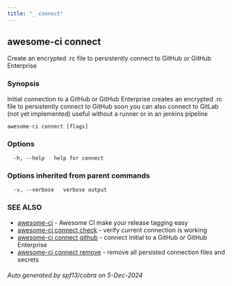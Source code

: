 ```yaml
---
title: "_ connect"
---
```

## awesome-ci connect

Create an encrypted .rc file to persistently connect to GitHub or GitHub Enterprise

### Synopsis

Initial connection to a GitHub or GitHub Enterprise
creates an encrypted .rc file to persistently connect to GitHub
soon you can also connect to GitLab (not yet implemented)
useful without a runner or in an jenkins pipeline

```
awesome-ci connect [flags]
```

### Options

```
  -h, --help   help for connect
```

### Options inherited from parent commands

```
  -v, --verbose   verbose output
```

### SEE ALSO

* [awesome-ci](./awesome-ci)	 - Awesome CI make your release tagging easy
* [awesome-ci connect check](./awesome-ci_connect_check)	 - verify current connection is working
* [awesome-ci connect github](./awesome-ci_connect_github)	 - connect initial to a GitHub or GitHub Enterprise
* [awesome-ci connect remove](./awesome-ci_connect_remove)	 - remove all persisted connection files and secrets

###### Auto generated by spf13/cobra on 5-Dec-2024
